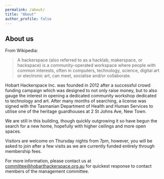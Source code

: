 ```yaml
---
permalink: /about/
title: "About"
author_profile: false
---
```


## About us

From Wikipedia:

> A hackerspace (also referred to as a hacklab, makerspace, or
> hackspace) is a community-operated workspace where people with common
> interests, often in computers, technology, science, digital art or
> electronic art, can meet, socialise and/or collaborate.

Hobart Hackerspace Inc. was founded in 2012 after a successful crowd
funding campaign which was designed to not only raise money, but to also
gauge the interest in opening a dedicated community workshop dedicated
to technology and art. After many months of searching, a license was
signed with the Tasmanian Department of Health and Human Services to
utilise one of the heritage guardhouses at 2 St Johns Ave, New Town.

We are still in this building, though quickly outgrowing it so have
begun the search for a new home, hopefully with higher ceilings and more
open spaces.

Visitors are welcome on Thursday nights from 7pm, however, you will be
asked to join after a few visits as we are currently funded entirely
through membership fees.

For more information, please contact us at
committee@hobarthackerspace.org.au for quickest response to contact
members of the management committee.
